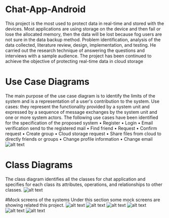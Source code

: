 # Chat-App-Android
This project is the most used to protect data in real-time and stored with the devices. Most applications are using storage on the device and then fail or lose the allocated memory, then the data will be lost because fog users are not sure in the data backup method.
Problem identification, analysis of the data collected, literature review, design, implementation, and testing. He carried out the research technique of answering the questions and interviews with a sample audience.
The project has been continued to achieve the objective of protecting real-time data in cloud storage
# Use Case Diagrams 
The main purpose of the use case diagram is to identify the limits of the system and is a representation of a user's contribution to the system. 
Use cases: they represent the functionality provided by a system unit and expressed by a sequence of message exchanges by the system unit and one or more system actors.
The following use cases have been identified for the specification of the proposed system
•	Register
•	Login
•	Email verification send to the registered mail
•	Find friend
•	Request
•	Confirm request 
•	Create group
•	Cloud storage request
•	Share files from cloud to directly friends or groups
•	Change profile information
•	Change email
![alt text](https://github.com/piyalsmg/Chat-App-Android/blob/main/UCD.png)
# Class Diagrams 
The class diagram identifies all the classes for chat application and specifies for each class its attributes, operations, and relationships to other classes.
![alt text](https://github.com/piyalsmg/Chat-App-Android/blob/main/class.jpg)

#Mock screens of the systems
Under this section some mock screens are showing related this project. 
![alt text](https://github.com/piyalsmg/Chat-App-Android/blob/main/Screen%20Shots/1.png)
![alt text](https://github.com/piyalsmg/Chat-App-Android/blob/main/Screen%20Shots/2.png)
![alt text](https://github.com/piyalsmg/Chat-App-Android/blob/main/Screen%20Shots/3.png)
![alt text](https://github.com/piyalsmg/Chat-App-Android/blob/main/Screen%20Shots/4.png)
![alt text](https://github.com/piyalsmg/Chat-App-Android/blob/main/Screen%20Shots/6.png)
![alt text](https://github.com/piyalsmg/Chat-App-Android/blob/main/Screen%20Shots/7.png)
